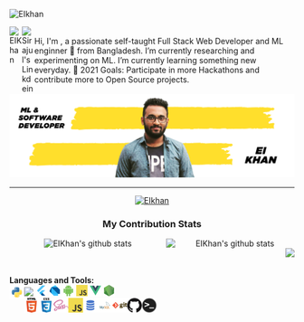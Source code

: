 <p align="left"> <img src="https://komarev.com/ghpvc/?username=EIkhan&label=Views&color=blue&style=plastic" alt="EIkhan" /> </p>

<a href="https://twitter.com/eikdroid">
  <img align="left" alt="EIKhan" width="22px" src="https://cdn.jsdelivr.net/npm/simple-icons@v3/icons/twitter.svg" />
</a>
<a href="https://www.linkedin.com/in/ebrahim-khan-199b0919b">
  <img align="left" alt="Sirajul's Linkdein" width="22px" src="https://cdn.jsdelivr.net/npm/simple-icons@v3/icons/linkedin.svg" />
</a>
<br />                                                                                                                             
Hi, I'm  , a passionate self-taught Full Stack Web Developer and ML enginner 🚀 from Bangladesh.
I’m currently researching and experimenting on ML.
I’m currently learning something new everyday.
 🥅 2021 Goals: Participate in more Hackathons and contribute more to Open Source projects.
<br />
<br />

<img src="https://github.com/EIkhan/EIkhan/blob/main/Ebrahim.jpg"/>
 <hr></hr>
 <p align="center"> <a href="https://github.com/ryo-ma/github-profile-trophy"><img src="https://github-profile-trophy.vercel.app/?username=EIkhan" alt="EIkhan" /></a> </p>

<div align="center">
  
### My Contribution Stats
<div align="center">
<img algin="left" src="https://github-readme-streak-stats.herokuapp.com/?user=EIkhan&theme=default" width="45%" alt="EIKhan's github stats"/>
</a>
<a href="https://github.com/EIkhan">
 <img align="right" src="https://github-readme-stats.vercel.app/api?username=EIkhan&show_icons=true&theme=default&line_height=24" width="45%" alt="EIKhan's github stats"/>
</a>
<div align="left">

<a href="https:https://github.com/EIkhan">
  <img align="right" src="https://github-readme-stats.vercel.app/api/top-langs/?username=EIKhan&theme=dark&hide_langs_below=1" />
</a>

<br />
<br />


**Languages and Tools:**  
<img align="left" alt="Python" width="26px" src="https://raw.githubusercontent.com/github/explore/80688e429a7d4ef2fca1e82350fe8e3517d3494d/topics/python/python.png" />
<img src ='https://github.com/MarikIshtar007/MarikIshtar007/blob/master/images/cpp.svg' width='30'/>
<code><img height="20" src="https://raw.githubusercontent.com/github/explore/80688e429a7d4ef2fca1e82350fe8e3517d3494d/topics/flutter/flutter.png"></code>
<code><img height="20" src="https://raw.githubusercontent.com/github/explore/80688e429a7d4ef2fca1e82350fe8e3517d3494d/topics/dart/dart.png"></code>
<code><img height="20" src="https://raw.githubusercontent.com/github/explore/80688e429a7d4ef2fca1e82350fe8e3517d3494d/topics/android/android.png"></code>
<code><img height="20" src="https://raw.githubusercontent.com/github/explore/80688e429a7d4ef2fca1e82350fe8e3517d3494d/topics/javascript/javascript.png"></code>
<code><img height="20" src="https://raw.githubusercontent.com/github/explore/80688e429a7d4ef2fca1e82350fe8e3517d3494d/topics/vue/vue.png"></code>
<code><img height="20" src="https://raw.githubusercontent.com/github/explore/80688e429a7d4ef2fca1e82350fe8e3517d3494d/topics/nodejs/nodejs.png"></code>  
<img align="left" alt="HTML5" width="26px" src="https://raw.githubusercontent.com/github/explore/80688e429a7d4ef2fca1e82350fe8e3517d3494d/topics/html/html.png" />
<img align="left" alt="CSS3" width="26px" src="https://raw.githubusercontent.com/github/explore/80688e429a7d4ef2fca1e82350fe8e3517d3494d/topics/css/css.png" />
<img align="left" alt="Sass" width="26px" src="https://raw.githubusercontent.com/github/explore/80688e429a7d4ef2fca1e82350fe8e3517d3494d/topics/sass/sass.png" />
<img align="left" alt="JavaScript" width="26px" src="https://raw.githubusercontent.com/github/explore/80688e429a7d4ef2fca1e82350fe8e3517d3494d/topics/javascript/javascript.png" />
<img align="left" alt="SQL" width="26px" src="https://raw.githubusercontent.com/github/explore/80688e429a7d4ef2fca1e82350fe8e3517d3494d/topics/sql/sql.png" />
<img align="left" alt="MySQL" width="26px" src="https://raw.githubusercontent.com/github/explore/80688e429a7d4ef2fca1e82350fe8e3517d3494d/topics/mysql/mysql.png" />
<img align="left" alt="Git" width="26px" src="https://raw.githubusercontent.com/github/explore/80688e429a7d4ef2fca1e82350fe8e3517d3494d/topics/git/git.png" />
<img align="left" alt="GitHub" width="26px" src="https://raw.githubusercontent.com/github/explore/78df643247d429f6cc873026c0622819ad797942/topics/github/github.png" />
<img align="left" alt="Terminal" width="26px" src="https://raw.githubusercontent.com/github/explore/80688e429a7d4ef2fca1e82350fe8e3517d3494d/topics/terminal/terminal.png" />



